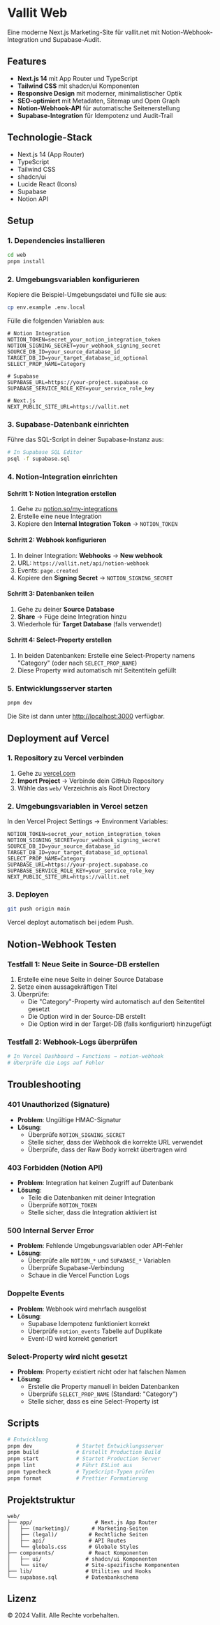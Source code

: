 # Vallit Web

Eine moderne Next.js Marketing-Site für vallit.net mit Notion-Webhook-Integration und Supabase-Audit.

## Features

- **Next.js 14** mit App Router und TypeScript
- **Tailwind CSS** mit shadcn/ui Komponenten
- **Responsive Design** mit moderner, minimalistischer Optik
- **SEO-optimiert** mit Metadaten, Sitemap und Open Graph
- **Notion-Webhook-API** für automatische Seitenerstellung
- **Supabase-Integration** für Idempotenz und Audit-Trail

## Technologie-Stack

- Next.js 14 (App Router)
- TypeScript
- Tailwind CSS
- shadcn/ui
- Lucide React (Icons)
- Supabase
- Notion API

## Setup

### 1. Dependencies installieren

```bash
cd web
pnpm install
```

### 2. Umgebungsvariablen konfigurieren

Kopiere die Beispiel-Umgebungsdatei und fülle sie aus:

```bash
cp env.example .env.local
```

Fülle die folgenden Variablen aus:

```env
# Notion Integration
NOTION_TOKEN=secret_your_notion_integration_token
NOTION_SIGNING_SECRET=your_webhook_signing_secret
SOURCE_DB_ID=your_source_database_id
TARGET_DB_ID=your_target_database_id_optional
SELECT_PROP_NAME=Category

# Supabase
SUPABASE_URL=https://your-project.supabase.co
SUPABASE_SERVICE_ROLE_KEY=your_service_role_key

# Next.js
NEXT_PUBLIC_SITE_URL=https://vallit.net
```

### 3. Supabase-Datenbank einrichten

Führe das SQL-Script in deiner Supabase-Instanz aus:

```bash
# In Supabase SQL Editor
psql -f supabase.sql
```

### 4. Notion-Integration einrichten

#### Schritt 1: Notion Integration erstellen
1. Gehe zu [notion.so/my-integrations](https://notion.so/my-integrations)
2. Erstelle eine neue Integration
3. Kopiere den **Internal Integration Token** → `NOTION_TOKEN`

#### Schritt 2: Webhook konfigurieren
1. In deiner Integration: **Webhooks** → **New webhook**
2. URL: `https://vallit.net/api/notion-webhook`
3. Events: `page.created`
4. Kopiere den **Signing Secret** → `NOTION_SIGNING_SECRET`

#### Schritt 3: Datenbanken teilen
1. Gehe zu deiner **Source Database**
2. **Share** → Füge deine Integration hinzu
3. Wiederhole für **Target Database** (falls verwendet)

#### Schritt 4: Select-Property erstellen
1. In beiden Datenbanken: Erstelle eine Select-Property namens "Category" (oder nach `SELECT_PROP_NAME`)
2. Diese Property wird automatisch mit Seitentiteln gefüllt

### 5. Entwicklungsserver starten

```bash
pnpm dev
```

Die Site ist dann unter [http://localhost:3000](http://localhost:3000) verfügbar.

## Deployment auf Vercel

### 1. Repository zu Vercel verbinden
1. Gehe zu [vercel.com](https://vercel.com)
2. **Import Project** → Verbinde dein GitHub Repository
3. Wähle das `web/` Verzeichnis als Root Directory

### 2. Umgebungsvariablen in Vercel setzen
In den Vercel Project Settings → Environment Variables:

```env
NOTION_TOKEN=secret_your_notion_integration_token
NOTION_SIGNING_SECRET=your_webhook_signing_secret
SOURCE_DB_ID=your_source_database_id
TARGET_DB_ID=your_target_database_id_optional
SELECT_PROP_NAME=Category
SUPABASE_URL=https://your-project.supabase.co
SUPABASE_SERVICE_ROLE_KEY=your_service_role_key
NEXT_PUBLIC_SITE_URL=https://vallit.net
```

### 3. Deployen
```bash
git push origin main
```

Vercel deployt automatisch bei jedem Push.

## Notion-Webhook Testen

### Testfall 1: Neue Seite in Source-DB erstellen
1. Erstelle eine neue Seite in deiner Source Database
2. Setze einen aussagekräftigen Titel
3. Überprüfe:
   - Die "Category"-Property wird automatisch auf den Seitentitel gesetzt
   - Die Option wird in der Source-DB erstellt
   - Die Option wird in der Target-DB (falls konfiguriert) hinzugefügt

### Testfall 2: Webhook-Logs überprüfen
```bash
# In Vercel Dashboard → Functions → notion-webhook
# Überprüfe die Logs auf Fehler
```

## Troubleshooting

### 401 Unauthorized (Signature)
- **Problem**: Ungültige HMAC-Signatur
- **Lösung**: 
  - Überprüfe `NOTION_SIGNING_SECRET`
  - Stelle sicher, dass der Webhook die korrekte URL verwendet
  - Überprüfe, dass der Raw Body korrekt übertragen wird

### 403 Forbidden (Notion API)
- **Problem**: Integration hat keinen Zugriff auf Datenbank
- **Lösung**:
  - Teile die Datenbanken mit deiner Integration
  - Überprüfe `NOTION_TOKEN`
  - Stelle sicher, dass die Integration aktiviert ist

### 500 Internal Server Error
- **Problem**: Fehlende Umgebungsvariablen oder API-Fehler
- **Lösung**:
  - Überprüfe alle `NOTION_*` und `SUPABASE_*` Variablen
  - Überprüfe Supabase-Verbindung
  - Schaue in die Vercel Function Logs

### Doppelte Events
- **Problem**: Webhook wird mehrfach ausgelöst
- **Lösung**:
  - Supabase Idempotenz funktioniert korrekt
  - Überprüfe `notion_events` Tabelle auf Duplikate
  - Event-ID wird korrekt generiert

### Select-Property wird nicht gesetzt
- **Problem**: Property existiert nicht oder hat falschen Namen
- **Lösung**:
  - Erstelle die Property manuell in beiden Datenbanken
  - Überprüfe `SELECT_PROP_NAME` (Standard: "Category")
  - Stelle sicher, dass es eine Select-Property ist

## Scripts

```bash
# Entwicklung
pnpm dev              # Startet Entwicklungsserver
pnpm build            # Erstellt Production Build
pnpm start            # Startet Production Server
pnpm lint             # Führt ESLint aus
pnpm typecheck        # TypeScript-Typen prüfen
pnpm format           # Prettier Formatierung
```

## Projektstruktur

```
web/
├── app/                    # Next.js App Router
│   ├── (marketing)/       # Marketing-Seiten
│   ├── (legal)/          # Rechtliche Seiten
│   ├── api/              # API Routes
│   └── globals.css       # Globale Styles
├── components/           # React Komponenten
│   ├── ui/              # shadcn/ui Komponenten
│   └── site/            # Site-spezifische Komponenten
├── lib/                 # Utilities und Hooks
└── supabase.sql         # Datenbankschema
```

## Lizenz

© 2024 Vallit. Alle Rechte vorbehalten.
